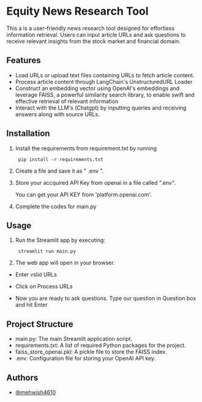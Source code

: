 
# Equity News Research Tool

This a is a user-friendly news research tool designed for effortless information retrieval. Users can input article URLs and ask questions to receive relevant insights from the stock market and financial domain.


## Features

- Load URLs or upload text files containing URLs to fetch article content.
- Process article content through LangChain's UnstructuredURL Loader
- Construct an embedding vector using OpenAI's embeddings and leverage FAISS, a powerful similarity search library, to enable swift and effective retrieval of relevant information
- Interact with the LLM's (Chatgpt) by inputting queries and receiving answers along with source URLs.


## Installation

1. Install the requirements from requirement.txt by running
       
        pip install -r requirements.txt

2. Create a file and save it as " .env ".

3. Store your accquired API Key from openai in a file called ".env".

     You can get your API KEY from 'platform.openai.com'.

5. Complete the codes for main.py 

    
## Usage

1. Run the Streamlit app by executing:
    
        streamlit run main.py

2. The web app will open in your browser.

- Enter vslid URLs

- Click on Process URLs

- Now you are ready to ask questions. Type our question in Question box and hit Enter


## Project Structure

- main.py: The main Streamlit application script.
- requirements.txt: A list of required Python packages for the project.
- faiss_store_openai.pkl: A pickle file to store the FAISS index.
- .env: Configuration file for storing your OpenAI API key.


## Authors

- [@mehwish4610](https://www.github.com/mehwish4610)
